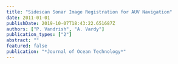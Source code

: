 ```yaml
---
title: "Sidescan Sonar Image Registration for AUV Navigation"
date: 2011-01-01
publishDate: 2019-10-07T18:43:22.651687Z
authors: ["P. Vandrish", "A. Vardy"]
publication_types: ["2"]
abstract: ""
featured: false
publication: "*Journal of Ocean Technology*"
---
```


